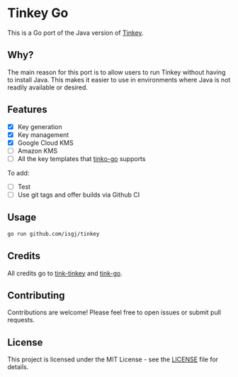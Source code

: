 # Tinkey Go

This is a Go port of the Java version of [Tinkey](https://github.com/tink-crypto/tink-tinkey).

## Why?

The main reason for this port is to allow users to run Tinkey without having to install Java. This makes it easier to use in environments where Java is not readily available or desired.

## Features

- [x] Key generation
- [x] Key management
- [x] Google Cloud KMS
- [ ] Amazon KMS
- [ ] All the key templates that [tinko-go](https://github.com/tink-crypto/tink-go) supports

To add:

- [ ] Test
- [ ] Use git tags and offer builds via Github CI

## Usage

```bash
go run github.com/isgj/tinkey
```

## Credits

All credits go to [tink-tinkey](https://github.com/tink-crypto/tink-tinkey) and [tink-go](https://github.com/tink-crypto/tink-go).

## Contributing

Contributions are welcome! Please feel free to open issues or submit pull requests.

## License

This project is licensed under the MIT License - see the [LICENSE](LICENSE.md) file for details.

